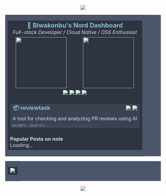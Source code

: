 <!-- Banner Top -->
<p align="center">
  <img src="https://capsule-render.vercel.app/api?type=waving&color=2E3440&height=160&section=header" />
</p>

<!-- Dashboard Wrapper -->
<table align="center" bgcolor="#4C566A" cellspacing="0" cellpadding="2">
  <tr>
    <td>
      <table align="center" bgcolor="#2E3440" cellspacing="0" cellpadding="8">
        <!-- Title Row -->
        <tr>
          <td colspan="2" align="center">
            <b style="color:#88C0D0; font-size:20px;">🧊 Biwakonbu's Nord Dashboard</b><br/>
            <i style="color:#D8DEE9;">Full-stack Developer / Cloud Native / OSS Enthusiast</i>
          </td>
        </tr>
        <!-- Stats Row -->
        <tr>
          <td align="center">
            <img src="https://github-readme-stats.vercel.app/api?username=biwakonbu&show_icons=true&hide=issues&theme=nord&bg_color=2E3440&title_color=81A1C1&text_color=D8DEE9&icon_color=88C0D0&border_color=4C566A&border_radius=10" height="165" />
          </td>
          <td align="center">
            <img src="https://github-readme-stats.vercel.app/api/top-langs/?username=biwakonbu&layout=compact&langs_count=8&theme=nord&bg_color=2E3440&title_color=81A1C1&text_color=D8DEE9&border_color=4C566A&border_radius=10" height="165" />
          </td>
        </tr>
        <!-- Skills Row -->
        <tr>
          <td colspan="2" align="center">
            <img src="https://img.shields.io/badge/Go-1.22-2E3440?style=flat&logo=go&logoColor=88C0D0&labelColor=3B4252" />
            <img src="https://img.shields.io/badge/Rust-1.78-2E3440?style=flat&logo=rust&logoColor=81A1C1&labelColor=3B4252" />
            <img src="https://img.shields.io/badge/Kubernetes-2E3440?style=flat&logo=kubernetes&logoColor=5E81AC&labelColor=3B4252" />
            <img src="https://img.shields.io/badge/TypeScript-2E3440?style=flat&logo=typescript&logoColor=88C0D0&labelColor=3B4252" />
          </td>
        </tr>
        <!-- Featured Project Row -->
        <tr>
          <td colspan="2" align="center">
            <table bgcolor="#3B4252" cellspacing="0" cellpadding="6" width="100%">
              <tr>
                <td align="left" style="color:#88C0D0; font-size:18px; font-weight:bold;">
                  📦 <a href="https://github.com/biwakonbu/reviewtask" style="color:#88C0D0; text-decoration:none;">reviewtask</a>
                </td>
                <td align="right">
                  <img src="https://img.shields.io/github/stars/biwakonbu/reviewtask?color=88C0D0&label=%E2%AD%90%20Stars&labelColor=4C566A&style=flat" />
                  <img src="https://img.shields.io/github/languages/top/biwakonbu/reviewtask?color=81A1C1&label=Top%20Lang&labelColor=4C566A&style=flat" />
                </td>
              </tr>
              <tr>
                <td colspan="2" style="color:#D8DEE9;">
                  A tool for checking and analyzing PR reviews using AI
                </td>
              </tr>
              <tr>
                <td colspan="2" style="color:#D8DEE9; font-size:12px;">
                  <!-- LANG_REVIEWTASK_START -->
                  <span style="color:#88C0D0">Go 89%</span> · <span style="color:#B48EAD">Shell 9%</span> · <span style="color:#4C566A">PowerShell 2%</span> · <span style="color:#4C566A">Makefile 0%</span>
                  <!-- LANG_REVIEWTASK_END -->
                </td>
              </tr>
            </table>
          </td>
        </tr>
        <!-- Recent Posts Row -->
        <tr>
          <td colspan="2" align="left" style="color:#D8DEE9;">
            <b>Popular Posts on note</b><br/>
            <!-- NOTE_POSTS_START -->
            Loading...
            <!-- NOTE_POSTS_END -->
          </td>
        </tr>
      </table>
    </td>
  </tr>
</table>

<!-- Contact Panel -->
<table align="center" bgcolor="#4C566A" cellspacing="0" cellpadding="2">
  <tr>
    <td>
      <table align="center" bgcolor="#2E3440" cellspacing="0" cellpadding="6">
        <tr>
          <td align="center">
            <!-- CONTACT_START -->
            <a href="https://x.com/biwakonbu"><img src="https://img.shields.io/badge/X-%40biwakonbu-2E3440?style=flat-square&logo=x&logoColor=88C0D0&labelColor=3B4252" /></a>
            <!-- CONTACT_END -->
          </td>
        </tr>
      </table>
    </td>
  </tr>
</table>

<!-- Banner Bottom -->
<p align="center">
  <img src="https://capsule-render.vercel.app/api?type=waving&color=2E3440&height=120&section=footer" />
</p>
